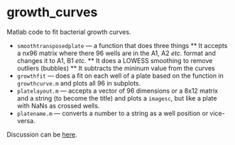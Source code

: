 # growth_curves
Matlab code to fit bacterial growth curves.
* `smoothtransposedplate` — a function that does three things
** It accepts a nx96 matrix where there 96 wells are in the A1, A2 _etc._ format and changes it to A1, B1 _etc._
** It does a LOWESS smoothing to remove outliers (bubbles)
** It subtracts the mininum value from the curves
* `growthfit` — does a fit on each well of a plate based on the function in `growthcurve.m` and plots all 96 in subplots.
* `platelayout.m` — accepts a vector of 96 dimensions or a 8x12 matrix and a string (to become the title) and plots a `imagesc`, but like a plate with NaNs as crossed wells.
* `platename.m` — converts a number to a string as a well position or vice-versa.

Discussion can be [here](http://blog.matteoferla.com/2016/03/growth-curves.html).
